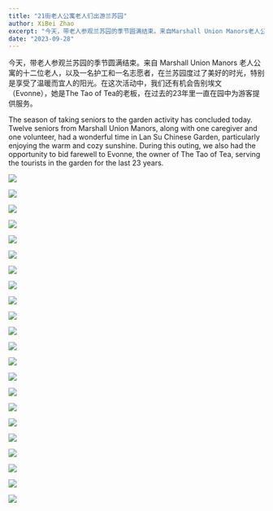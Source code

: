 ```yaml
---
title: "21街老人公寓老人们出游兰苏园"
author: XiBei Zhao
excerpt: "今天，带老人参观兰苏园的季节圆满结束。来自Marshall Union Manors老人公寓的十二位老人，以及一名护工和一名志愿者，在兰苏园度过了美好的时光，特别是享受了温暖而宜人的阳光。在这次活动中，我们还有机会告别埃文（Evonne），她是The Tao of Tea的老板，在过去的23年里一直在园中为游客提供服务。"
date: "2023-09-28"
---
```


今天，带老人参观兰苏园的季节圆满结束。来自 Marshall Union Manors 老人公寓的十二位老人，以及一名护工和一名志愿者，在兰苏园度过了美好的时光，特别是享受了温暖而宜人的阳光。在这次活动中，我们还有机会告别埃文（Evonne），她是The Tao of Tea的老板，在过去的23年里一直在园中为游客提供服务。

The season of taking seniors to the garden activity has concluded today. Twelve seniors from Marshall Union Manors, along with one caregiver and one volunteer, had a wonderful time in Lan Su Chinese Garden, particularly enjoying the warm and cozy sunshine. During this outing, we also had the opportunity to bid farewell to Evonne, the owner of The Tao of Tea, serving the tourists in the garden for the last 23 years.

![](https://res.cloudinary.com/dhngj18do/image/upload/f_auto,q_auto/v1/images/383402513_305158738815882_6664405366520265656_n)

![](https://res.cloudinary.com/dhngj18do/image/upload/f_auto,q_auto/v1/images/384747307_305158792149210_8283745100939308291_n)

![](https://res.cloudinary.com/dhngj18do/image/upload/f_auto,q_auto/v1/images/384559332_305158915482531_41997514571875809_n)

![](https://res.cloudinary.com/dhngj18do/image/upload/f_auto,q_auto/v1/images/382237239_305158958815860_8483385217710142688_n)

![](https://res.cloudinary.com/dhngj18do/image/upload/f_auto,q_auto/v1/images/384790147_305158925482530_6986408503363157468_n)

![](https://res.cloudinary.com/dhngj18do/image/upload/f_auto,q_auto/v1/images/382380898_305159068815849_6544631213304118656_n)

![](https://res.cloudinary.com/dhngj18do/image/upload/f_auto,q_auto/v1/images/384401518_305159118815844_6214920382003246724_n)

![](https://res.cloudinary.com/dhngj18do/image/upload/f_auto,q_auto/v1/images/383741795_305159088815847_8789125533643049237_n)

![](https://res.cloudinary.com/dhngj18do/image/upload/f_auto,q_auto/v1/images/383201416_305159215482501_1672506647983906508_n)

![](https://res.cloudinary.com/dhngj18do/image/upload/f_auto,q_auto/v1/images/384788233_305159272149162_1074226371821074055_n)

![](https://res.cloudinary.com/dhngj18do/image/upload/f_auto,q_auto/v1/images/383347711_305159242149165_6526751885091113105_n)

![](https://res.cloudinary.com/dhngj18do/image/upload/f_auto,q_auto/v1/images/384775976_305159435482479_6532913678108991392_n)

![](https://res.cloudinary.com/dhngj18do/image/upload/f_auto,q_auto/v1/images/384431088_305159485482474_8653428615713291242_n)

![](https://res.cloudinary.com/dhngj18do/image/upload/f_auto,q_auto/v1/images/383430520_305159375482485_12641127183331570_n)

![](https://res.cloudinary.com/dhngj18do/image/upload/f_auto,q_auto/v1/images/382338294_305159528815803_5866153444388826848_n)

![](https://res.cloudinary.com/dhngj18do/image/upload/f_auto,q_auto/v1/images/384780421_305159572149132_8322041514136908995_n)

![](https://res.cloudinary.com/dhngj18do/image/upload/f_auto,q_auto/v1/images/384536968_305159638815792_5310973367773207647_n)

![](https://res.cloudinary.com/dhngj18do/image/upload/f_auto,q_auto/v1/images/383317652_305159608815795_3603925774244804080_n)

![](https://res.cloudinary.com/dhngj18do/image/upload/f_auto,q_auto/v1/images/383841008_305159702149119_5054172467307177850_n)

![](https://res.cloudinary.com/dhngj18do/image/upload/f_auto,q_auto/v1/images/384464503_305159752149114_2247730651570777253_n)

![](https://res.cloudinary.com/dhngj18do/image/upload/f_auto,q_auto/v1/images/382380904_305158822149207_3365924821725019192_n)

![](https://res.cloudinary.com/dhngj18do/image/upload/f_auto,q_auto/v1/images/382414616_305160022149087_8250134706882115981_n)
